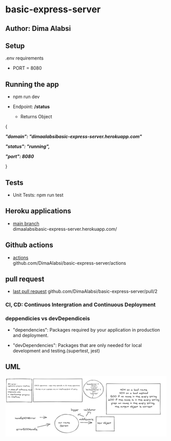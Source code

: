 # basic-express-server


## Author: Dima Alabsi


## Setup
 .env requirements
* PORT = 8080
## Running the app

* npm run dev

* Endpoint:  **/status** 

    * Returns Object

{

  ***"domain": "dimaalabsibasic-express-server.herokuapp.com"***

  ***"status": "running",***

  ***"port": 8080***

}


## Tests

* Unit Tests: npm run test


## Heroku applications 

*   [main branch](https://dimaalabsibasic-express-server.herokuapp.com/)  
dimaalabsibasic-express-server.herokuapp.com/

## Github actions

*    [actions](https://github.com/DimaAlabsi/basic-express-server/actions)      
  github.com/DimaAlabsi/basic-express-server/actions

## pull request

* [last pull request](https://github.com/DimaAlabsi/basic-express-server/pull/2)
github.com/DimaAlabsi/basic-express-server/pull/2


### CI, CD: Continuos Intergration and Continuous Deployment

### deppendicies vs devDependiceis

* "dependencies": Packages required by your application in production and deployment.

* "devDependencies": Packages that are only needed for local development and testing.(supertest, jest)

## UML

![notes](/uml-img/lab2.png)



